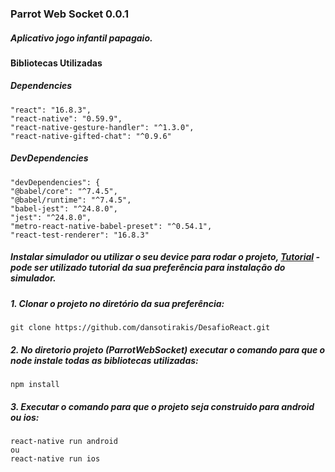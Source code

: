 ### Parrot Web Socket 0.0.1

##### Aplicativo jogo infantil papagaio.

#### Bibliotecas Utilizadas
	
##### Dependencies

```
"react": "16.8.3",
"react-native": "0.59.9",
"react-native-gesture-handler": "^1.3.0",
"react-native-gifted-chat": "^0.9.6"
```
##### DevDependencies
	
```
"devDependencies": {
"@babel/core": "^7.4.5",
"@babel/runtime": "^7.4.5",
"babel-jest": "^24.8.0",
"jest": "^24.8.0",
"metro-react-native-babel-preset": "^0.54.1",
"react-test-renderer": "16.8.3"
```

##### Instalar simulador ou utilizar o seu device para rodar o projeto, [Tutorial](https://docs.rocketseat.dev/ambiente-react-native/android/windows) - pode ser utilizado tutorial da sua preferência para instalação do simulador.

##### 1. Clonar o projeto no diretório da sua preferência:
```
git clone https://github.com/dansotirakis/DesafioReact.git
```
##### 2. No diretorio projeto (ParrotWebSocket) executar o comando para que o node instale todas as bibliotecas utilizadas:
```
npm install
```
##### 3. Executar o comando para que o projeto seja construido para android ou ios:
```
react-native run android
ou
react-native run ios
```
